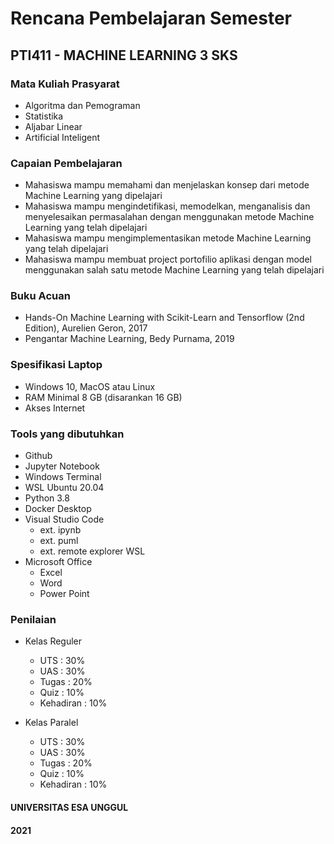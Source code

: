 # **Rencana Pembelajaran Semester**
## **PTI411 - MACHINE LEARNING 3 SKS**
### **Mata Kuliah Prasyarat**
- Algoritma dan Pemograman
- Statistika
- Aljabar Linear
- Artificial Inteligent
### **Capaian Pembelajaran**
- Mahasiswa mampu memahami dan menjelaskan konsep dari metode Machine Learning yang dipelajari
- Mahasiswa mampu mengindetifikasi, memodelkan, menganalisis dan menyelesaikan permasalahan dengan menggunakan metode Machine Learning yang telah dipelajari
- Mahasiswa mampu mengimplementasikan metode Machine Learning yang telah dipelajari
- Mahasiswa mampu membuat project portofilio aplikasi dengan model menggunakan salah satu metode Machine Learning yang telah dipelajari
### **Buku Acuan**
- Hands-On Machine Learning with Scikit-Learn and Tensorflow (2nd Edition), Aurelien Geron, 2017
- Pengantar Machine Learning, Bedy Purnama, 2019

### **Spesifikasi Laptop**
- Windows 10, MacOS atau Linux
- RAM Minimal 8 GB (disarankan 16 GB)
- Akses Internet

### **Tools yang dibutuhkan**
- Github
- Jupyter Notebook
- Windows Terminal
- WSL Ubuntu 20.04
- Python 3.8
- Docker Desktop
- Visual Studio Code
    - ext. ipynb
    - ext. puml
    - ext. remote explorer WSL
- Microsoft Office
    - Excel
    - Word
    - Power Point

### **Penilaian**
- Kelas Reguler
    - UTS : 30%
    - UAS : 30%
    - Tugas : 20%
    - Quiz : 10%
    - Kehadiran : 10%

- Kelas Paralel
    - UTS : 30%
    - UAS : 30%
    - Tugas : 20%
    - Quiz : 10%
    - Kehadiran : 10%

#### **UNIVERSITAS ESA UNGGUL**
#### **2021**
